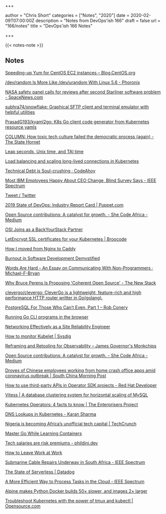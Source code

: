 +++

author = "Chris Short"
categories = ["Notes", "2020"]
date = 2020-02-09T07:00:00Z
description = "Notes from DevOps'ish 166"
draft = false
url = "166/notes"
title = "DevOps'ish 166 Notes"

+++

{{< notes-note >}}

## Notes

[Speeding-up Yum for CentOS EC2 instances – Blog.CentOS.org](https://blog.centos.org/2020/02/speeding-up-yum-for-centos-ec2-instances/)

[/dev/random Is More Like /dev/urandom With Linux 5.6 - Phoronix](https://www.phoronix.com/scan.php?page=news_item&px=Linux-5.6-Random-Rework)

[NASA safety panel calls for reviews after second Starliner software problem - SpaceNews.com](https://spacenews.com/nasa-safety-panel-calls-for-reviews-after-second-starliner-software-problem/)

[subhra74/snowflake: Graphical SFTP client and terminal emulator with helpful utilities](https://github.com/subhra74/snowflake)

[PrasadG193/kyaml2go: K8s Go client code generator from Kubernetes resource yamls](https://github.com/PrasadG193/kyaml2go)

[COLUMN: How toxic tech culture failed the democratic process (again) - The State Hornet](https://statehornet.com/2020/02/column-toxic-tech-culture-iowa-caucuses/)

[Leap seconds, Unix time, and TAI time](https://www.johndcook.com/blog/2020/02/05/leap-seconds/)

[Load balancing and scaling long-lived connections in Kubernetes](https://learnk8s.io/kubernetes-long-lived-connections)

[Technical Debt is Soul-crushing · CodeAhoy](https://codeahoy.com/2020/01/25/technical-debt/)

[Most IBM Employees Happy About CEO Change, Blind Survey Says - IEEE Spectrum](https://spectrum.ieee.org/view-from-the-valley/at-work/tech-careers/most-ibm-employees-happy-about-ceo-change-blind-survey-says)

[Tweet / Twitter](https://mobile.twitter.com/b0rk/status/1225445956734390273)

[2019 State of DevOps: Industry Report Card | Puppet.com](https://puppet.com/resources/report/2019-state-of-devops-industry-report-card/)

[Open Source contributions: A catalyst for growth. - She Code Africa - Medium](https://medium.com/shecodeafrica/open-source-contributions-a-catalyst-for-growth-b823fc5752b1)

[OSI Joins as a BackYourStack Partner](https://blog.opencollective.com/osi-joins-as-backyourstack-partner/)

[LetEncrypt SSL certificates for your Kubernetes | Broocode](https://bcode.dev/letencrypt-ssl-certificates-kubernetes/?utm_source=share&utm_medium=ios_app&utm_name=iossmf)

[How I moved from Nginx to Caddy](https://nullday.de/posts/how-i-moved-from-nginx-to-caddy/)

[Burnout in Software Development Demystified](https://thevaluable.dev/burnout-software-developer/)

[Words Are Hard - An Essay on Communicating With Non-Programmers · Michael-F-Bryan](http://adventures.michaelfbryan.com/posts/words-are-hard/)

[Why Bruce Perens Is Proposing 'Coherent Open Source' - The New Stack](https://thenewstack.io/why-bruce-perens-is-proposing-coherent-open-source/)

[clevergo/clevergo: CleverGo is a lightweight, feature-rich and high performance HTTP router writter in Go(golang).](https://github.com/clevergo/clevergo)

[PostgreSQL For Those Who Can’t Even, Part 1 – Rob Conery](https://rob.conery.io/2020/01/24/postgresql-for-those-who-cant-even-part-1/)

[Running Go CLI programs in the browser](https://www.arp242.net/wasm-cli.html)

[Networking Effectively as a Site Reliability Engineer](https://www.blameless.com/networking-effectively-sre/)

[How to monitor Kubelet | Sysdig](https://sysdig.com/blog/how-to-monitor-kubelet/)

[Reframing and Retooling for Observability – James Governor's Monkchips](https://redmonk.com/jgovernor/2020/02/05/reframing-and-retooling-for-observability/)

[Open Source contributions: A catalyst for growth. - She Code Africa - Medium](https://medium.com/shecodeafrica/open-source-contributions-a-catalyst-for-growth-b823fc5752b1)

[Droves of Chinese employees working from home crash office apps amid coronavirus outbreak | South China Morning Post](https://www.scmp.com/tech/apps-social/article/3048896/droves-chinese-employees-working-home-crash-office-apps-amid)

[How to use third-party APIs in Operator SDK projects - Red Hat Developer](https://developers.redhat.com/blog/2020/02/04/how-to-use-third-party-apis-in-operator-sdk-projects/)

[Vitess | A database clustering system for horizontal scaling of MySQL](https://vitess.io/blog/2020-02-04-announcing-the-release-of-vitess-5.0/)

[Kubernetes Operators: 4 facts to know | The Enterprisers Project](https://enterprisersproject.com/article/2020/2/kubernetes-operators-4-things-know)

[DNS Lookups in Kubernetes - Karan Sharma](https://mrkaran.dev/posts/ndots-kubernetes/)

[Nigeria is becoming Africa’s unofficial tech capital | TechCrunch](https://techcrunch.com/2020/02/02/nigeria-is-becoming-africas-unofficial-tech-capital/)

[Master Go While Learning Containers](https://iximiuz.com/en/posts/master-go-while-learning-containers/)

[Tech salaries are risk premiums - phildini.dev](https://phildini.dev/tech-salaries-are-risk-premiums)

[How to Leave Work at Work](https://hbr.org/2020/02/how-to-leave-work-at-work)

[Submarine Cable Repairs Underway in South Africa - IEEE Spectrum](https://spectrum.ieee.org/tech-talk/telecom/internet/undersea-cable-repairs-south-africa)

[The State of Serverless | Datadog](https://www.datadoghq.com/state-of-serverless/)

[A More Efficient Way to Process Tasks in the Cloud - IEEE Spectrum](https://spectrum.ieee.org/tech-talk/computing/software/software-algorithm-process-tasks-cloud-services-news)

[Alpine makes Python Docker builds 50× slower, and images 2× larger](https://pythonspeed.com/articles/alpine-docker-python/)

[Troubleshoot Kubernetes with the power of tmux and kubectl | Opensource.com](https://opensource.com/article/20/2/kubernetes-tmux-kubectl)
